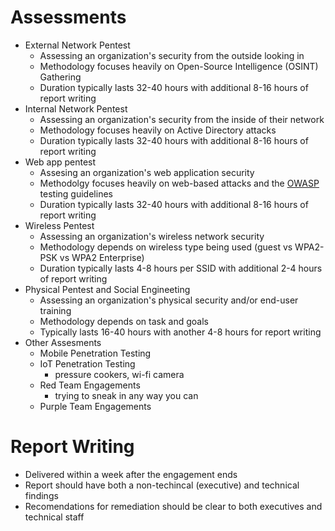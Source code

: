 # Assessments
- External Network Pentest
	- Assessing an organization's security from the outside looking in
	- Methodology focuses heavily on Open-Source Intelligence (OSINT) Gathering
	- Duration typically lasts 32-40 hours with additional 8-16 hours of report writing
- Internal Network Pentest
	- Assessing an organization's security from the inside of their network
	- Methodology focuses heavily on Active Directory attacks
	- Duration typically lasts 32-40 hours with additional 8-16 hours of report writing
- Web app pentest
	- Assesing an organization's web application security
	- Methodolgy focuses heavily on web-based attacks and the [OWASP](https://owasp.org/www-project-top-ten/) testing guidelines
	-  Duration typically lasts 32-40 hours with additional 8-16 hours of report writing
- Wireless Pentest
	- Assessing an organization's wireless network security 
	- Methodology depends on wireless type being used (guest vs WPA2-PSK vs WPA2 Enterprise)
	- Duration typically lasts 4-8 hours per SSID with additional 2-4 hours of report writing
- Physical Pentest and Social Engineeting
	- Assessing an organization's physical security and/or end-user training
	- Methodology depends on task and goals
	- Typically lasts 16-40 hours with another 4-8 hours for report writing
- Other Assesments 
	- Mobile Penetration Testing
	- IoT Penetration Testing
		- pressure cookers, wi-fi camera
	- Red Team Engagements
		- trying to sneak in any way you can
	- Purple Team Engagements


# Report Writing
- Delivered within a week after the engagement ends
- Report should have both a non-techincal (executive) and technical findings
- Recomendations for remediation should be clear to both executives and technical staff

